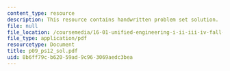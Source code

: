 ```yaml
---
content_type: resource
description: This resource contains handwritten problem set solution.
file: null
file_location: /coursemedia/16-01-unified-engineering-i-ii-iii-iv-fall-2005-spring-2006/8b6ff79cb62059ad9c963069aedc3bea_p09_ps12_sol.pdf
file_type: application/pdf
resourcetype: Document
title: p09_ps12_sol.pdf
uid: 8b6ff79c-b620-59ad-9c96-3069aedc3bea
---
```

